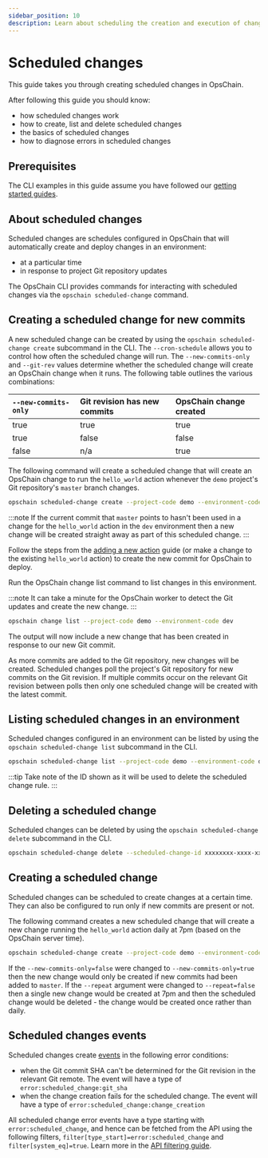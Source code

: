 ```yaml
---
sidebar_position: 10
description: Learn about scheduling the creation and execution of changes with OpsChain.
---
```


# Scheduled changes

This guide takes you through creating scheduled changes in OpsChain.

After following this guide you should know:

- how scheduled changes work
- how to create, list and delete scheduled changes
- the basics of scheduled changes
- how to diagnose errors in scheduled changes

## Prerequisites

The CLI examples in this guide assume you have followed our [getting started guides](../category/getting-started).

## About scheduled changes

Scheduled changes are schedules configured in OpsChain that will automatically create and deploy changes in an environment:

- at a particular time
- in response to project Git repository updates

The OpsChain CLI provides commands for interacting with scheduled changes via the `opschain scheduled-change` command.

## Creating a scheduled change for new commits

A new scheduled change can be created by using the `opschain scheduled-change create` subcommand in the CLI. The `--cron-schedule` allows you to control how often the scheduled change will run. The `--new-commits-only` and `--git-rev` values determine whether the scheduled change will create an OpsChain change when it runs. The following table outlines the various combinations:

| `--new-commits-only` | Git revision has new commits | OpsChain change created |
|:---------------------|:-----------------------------|:------------------------|
| true                 | true                         | true                    |
| true                 | false                        | false                   |
| false                | n/a                          | true                    |

The following command will create a scheduled change that will create an OpsChain change to run the `hello_world` action whenever the `demo` project's Git repository's `master` branch changes.

```bash
opschain scheduled-change create --project-code demo --environment-code dev --git-remote-name origin --git-rev master --new-commits-only --action hello_world --cron-schedule '* * * * *' --repeat --confirm
```

:::note
If the current commit that `master` points to hasn't been used in a change for the `hello_world` action in the `dev` environment then a new change will be created straight away as part of this scheduled change.
:::

Follow the steps from the [adding a new action](/advanced/developer.md#adding-a-new-action) guide (or make a change to the existing `hello_world` action) to create the new commit for OpsChain to deploy.

Run the OpsChain change list command to list changes in this environment.

:::note
It can take a minute for the OpsChain worker to detect the Git updates and create the new change.
:::

```bash
opschain change list --project-code demo --environment-code dev
```

The output will now include a new change that has been created in response to our new Git commit.

As more commits are added to the Git repository, new changes will be created. Scheduled changes poll the project's Git repository for new commits on the Git revision. If multiple commits occur on the relevant Git revision between polls then only one scheduled change will be created with the latest commit.

## Listing scheduled changes in an environment

Scheduled changes configured in an environment can be listed by using the `opschain scheduled-change list` subcommand in the CLI.

```bash
opschain scheduled-change list --project-code demo --environment-code dev
```

:::tip
Take note of the ID shown as it will be used to delete the scheduled change rule.
:::

## Deleting a scheduled change

Scheduled changes can be deleted by using the `opschain scheduled-change delete` subcommand in the CLI.

```bash
opschain scheduled-change delete --scheduled-change-id xxxxxxxx-xxxx-xxxx-xxxx-xxxxxxxxxxxx --confirm
```

## Creating a scheduled change

Scheduled changes can be scheduled to create changes at a certain time. They can also be configured to run only if new commits are present or not.

The following command creates a new scheduled change that will create a new change running the `hello_world` action daily at 7pm (based on the OpsChain server time).

```bash
opschain scheduled-change create --project-code demo --environment-code dev --git-remote-name origin --git-rev master --new-commits-only=false --action hello_world --cron-schedule '0 19 * * *' --repeat --confirm
```

If the `--new-commits-only=false` were changed to `--new-commits-only=true` then the new change would only be created if new commits had been added to `master`. If the `--repeat` argument were changed to `--repeat=false` then a single new change would be created at 7pm and then the scheduled change would be deleted - the change would be created once rather than daily.

## Scheduled changes events

Scheduled changes create [events](/key-concepts/events.md) in the following error conditions:

- when the Git commit SHA can't be determined for the Git revision in the relevant Git remote. The event will have a type of `error:scheduled_change:git_sha`
- when the change creation fails for the scheduled change. The event will have a type of `error:scheduled_change:change_creation`

All scheduled change error events have a type starting with `error:scheduled_change`, and hence can be fetched from the API using the following filters, `filter[type_start]=error:scheduled_change` and `filter[system_eq]=true`. Learn more in the [API filtering guide](/advanced/api/api-filtering.md).
